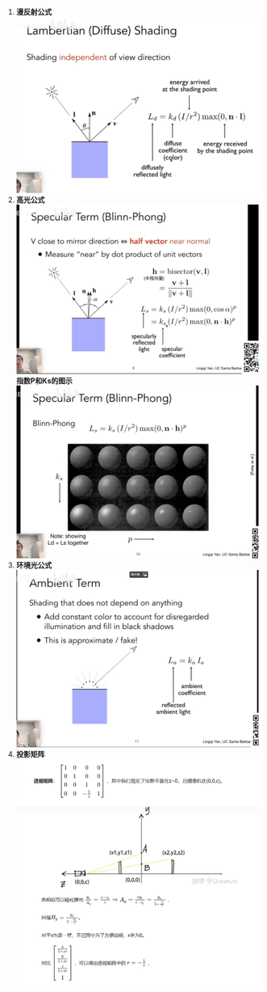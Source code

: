 1. **漫反射公式**
   ![漫反射公式](.//pics/漫反射公式.png)
2. **高光公式**
   ![高光公式](pics/高光公式.png)
   **指数P和Ks的图示**
   ![高光公式2](pics/高光公式2.png)
3. **环境光公式**
   ![环境光公式](pics/环境光公式.png)
4. **投影矩阵**
   ![投影矩阵](pics/投影矩阵.png)
   ![投影矩阵推导](pics/投影矩阵推导.png)
   